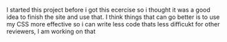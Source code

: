 I started this project before i got this ecercise so i thought it was a good idea to finish the site and use that. I think things that can go better is to use my CSS more effective so i can write less code thats less difficukt  for other reviewers, I am working on that
